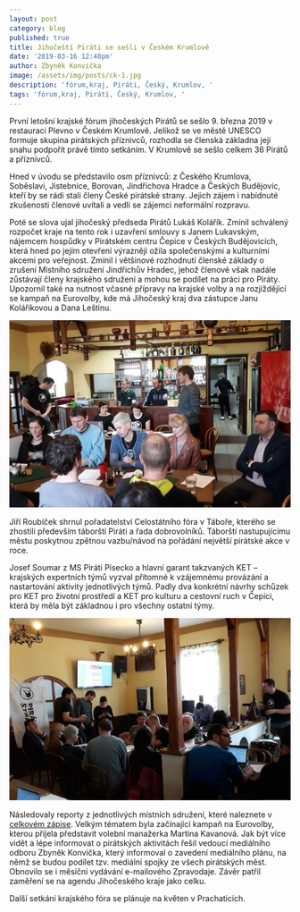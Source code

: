 ```yaml
---
layout: post
category: blog
published: true
title: Jihočeští Piráti se sešli v Českém Krumlově
date: '2019-03-16 12:48pm'
author: Zbyněk Konvička
image: /assets/img/posts/ck-1.jpg
description: 'fórum,kraj, Piráti, Český, Krumlov, '
tags: 'fórum,kraj, Piráti, Český, Krumlov, '
---
```

První letošní krajské fórum jihočeských Pirátů se sešlo 9. března 2019 v restauraci Plevno v Českém Krumlově. Jelikož se ve městě UNESCO formuje skupina pirátských příznivců, rozhodla se členská základna její snahu podpořit právě tímto setkáním. V Krumlově se sešlo celkem 36 Pirátů a příznivců.

Hned v úvodu se představilo osm příznivců: z Českého Krumlova, Soběslavi, Jistebnice, Borovan, Jindřichova Hradce a Českých Budějovic, kteří by se rádi stali členy České pirátské strany. Jejich zájem i nabídnuté zkušenosti členové uvítali a vedli se zájemci neformální rozpravu. 

Poté se slova ujal jihočeský předseda Pirátů Lukáš Kolářík. Zmínil schválený rozpočet kraje na tento rok i uzavření smlouvy s Janem Lukavským, nájemcem hospůdky v Pirátském centru Čepice v Českých Budějovicích, která hned po jejím otevření výrazněji ožila společenskými a kulturními akcemi pro veřejnost. Zmínil i většinové rozhodnutí členské základy o zrušení Místního sdružení Jindřichův Hradec, jehož členové však nadále zůstávají členy krajského sdružení a mohou se podílet na práci pro Piráty. Upozornil také na nutnost včasné přípravy na krajské volby a na rozjíždějící se kampaň na Eurovolby, kde má Jihočeský kraj dva zástupce Janu Koláříkovou a Dana Leštinu.

![](/assets/img/posts/ck-3.jpg)

Jiří Roubíček shrnul pořadatelství Celostátního fóra v Táboře, kterého se zhostili především táborští Piráti a řada dobrovolníků. Táborští nastupujícímu městu poskytnou zpětnou vazbu/návod na pořádání největší pirátské akce v roce.

Josef Soumar z MS Piráti Písecko a hlavní garant takzvaných KET – krajských expertních týmů vyzval přítomné k vzájemnému provázání a nastartování aktivity jednotlivých týmů. Padly dva konkrétní návrhy schůzek pro KET pro životní prostředí a KET pro kulturu a cestovní ruch v Čepici, která by měla být základnou i pro všechny ostatní týmy.

![](/assets/img/posts/ck-2.jpg)

Následovaly reporty z jednotlivých místních sdružení, které naleznete v [celkovém zápise](https://forum.pirati.cz/viewtopic.php?f=408&t=42914). Velkým tématem byla začínající kampaň na Eurovolby, kterou přijela představit volební manažerka Martina Kavanová. Jak být více vidět a lépe informovat o pirátských aktivitách řešil vedoucí mediálního odboru Zbyněk Konvička, který informoval o zavedení mediálního plánu, na němž se budou podílet tzv. mediální spojky ze všech pirátských měst. Obnovilo se i měsíční vydávání e-mailového Zpravodaje. Závěr patřil zaměření se na agendu Jihočeského kraje jako celku.

Další setkání krajského fóra se plánuje na květen v Prachaticích.
